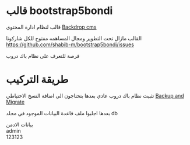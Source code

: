 # قالب bootstrap5bondi

قالب لنظام ادارة المحتوى [Backdrop cms](https://backdropcms.org/) 

القالب مازال تحت التطوير ومجال المساهمه مفتوح للكل شاركونا <br /> 
https://github.com/shabib-m/bootstrap5bondi/issues

فرصة للتعرف على نظام باك دروب 

# طريقة التركيب 
تثبيت نظام باك دروب عادي بعدها بتحتاجون الى اضافة النسخ الاحتياطي 
[Backup and Migrate](https://backdropcms.org/project/backup_migrate)

بعدها اجلبوا ملف قاعدة البيانات الموجود في مجلد db

بيانات الادمن <br /> 
admin<br />
123123

